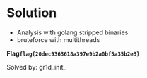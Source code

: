 # Solution
- Analysis with golang stripped binaries
- bruteforce with multithreads

**Flag`flag{20dec9363618a397e9b2a0bf5a35b2e3}`**

Solved by: gr1d_init_
